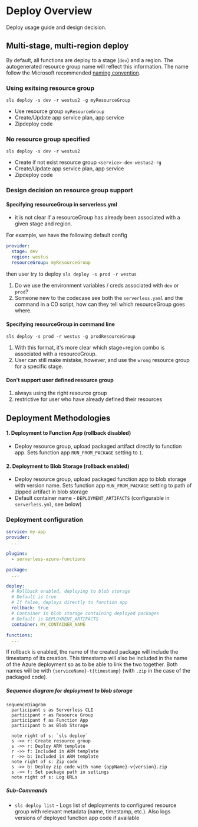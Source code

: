 # Deploy Overview

Deploy usage guide and design decision.

## Multi-stage, multi-region deploy

By default, all functions are deploy to a stage (`dev`) and a region.  The
autogenerated resource group name will reflect this information.  The name 
follow the Microsoft recommended [naming convention](https://docs.microsoft.com/en-us/azure/architecture/best-practices/naming-conventions#general).

### Using exitsing resource group

`sls deploy -s dev -r westus2 -g myResourceGroup`

- Use resource group `myResourceGroup`
- Create/Update app service plan, app service
- Zipdeploy code

### No resource group specified

`sls deploy -s dev -r westus2`

- Create if not exist resource group `<service>-dev-westus2-rg`
- Create/Update app service plan, app service
- Zipdeploy code

### Design decision on resource group support

#### Specifying resourceGroup in serverless.yml

- it is not clear if a resourceGroup has already been associated with a given stage and region.  

For example, we have the following default config

```yaml
provider:
  stage: dev
  region: westus
  resourceGroup: myResourceGroup
```

then user try to deploy
`sls deploy -s prod -r westus`

1. Do we use the environment variables / creds associated with `dev` or `prod`?
1. Someone new to the codecase see both the `serverless.yaml` and the command in a CD script, how can they tell which resourceGroup goes where.

#### Specifying resourceGroup in command line

`sls deploy -s prod -r westus -g prodResourceGroup`

1. With this format, it's more clear which stage+region combo is associated with a resourceGroup.  
1. User can still make mistake, however, and use the `wrong` resource group for a specific stage.

#### Don't support user defined resource group

1. always using the right resource group
1. restrictive for user who have already defined their resources

## Deployment Methodologies

#### 1. Deployment to Function App (rollback disabled)
- Deploy resource group, upload packaged artifact directly to function app. Sets function app `RUN_FROM_PACKAGE` setting to `1`.

#### 2. Deployment to Blob Storage (rollback enabled)
- Deploy resource group, upload packaged function app to blob storage with version name. Sets function app `RUN_FROM_PACKAGE` setting to path of zipped artifact in blob storage
- Default container name - `DEPLOYMENT_ARTIFACTS` (configurable in `serverless.yml`, see below)


### Deployment configuration

```yml
service: my-app
provider:
  ...

plugins:
  - serverless-azure-functions

package:
  ...

deploy:
  # Rollback enabled, deploying to blob storage
  # Default is true
  # If false, deploys directly to function app
  rollback: true
  # Container in blob storage containing deployed packages
  # Default is DEPLOYMENT_ARTIFACTS
  container: MY_CONTAINER_NAME

functions:
  ...
```

If rollback is enabled, the name of the created package will include the timestamp of its creation. This timestamp will also be included in the name of the Azure deployment so as to be able to link the two together. Both names will be with `{serviceName}-t{timestamp}` (with `.zip` in the case of the packaged code).

##### Sequence diagram for deployment to blob storage

```mermaid
sequenceDiagram
  participant s as Serverless CLI
  participant r as Resource Group 
  participant f as Function App
  participant b as Blob Storage

  note right of s: `sls deploy`
  s ->> r: Create resource group
  s ->> r: Deploy ARM template
  r ->> f: Included in ARM template
  r ->> b: Included in ARM template
  note right of s: Zip code
  s ->> b: Deploy zip code with name {appName}-v{version}.zip
  s ->> f: Set package path in settings
  note right of s: Log URLs 
```

##### Sub-Commands

- `sls deploy list` - Logs list of deployments to configured resource group with relevant metadata (name, timestamp, etc.). Also logs versions of deployed function app code if available

